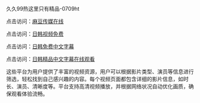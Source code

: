 久久99热这里只有精品-0709ht

点击访问：<a href="https://heiliaoxqkkct.pages.dev">麻豆传媒在线</a>

点击访问：<a href="https://heiliaoxwd5i8.pages.dev">日韩视频免费</a>

点击访问：<a href="https://heiliaowt0d7p.pages.dev">日韩免费中文字幕</a>

点击访问：<a href="https://heiliaoga6s9v.pages.dev">日韩精品中文字幕在线观看</a>

这些平台为用户提供了丰富的视频资源，用户可以根据影片类型、演员等信息进行筛选，轻松找到自己感兴趣的内容。每个视频页面都包含详细的影片信息，如时长、演员、清晰度等。平台支持高清视频播放，并根据网络状况自动优化画质，确保观看体验流畅。

<span style="display:none;">[Canonical link](）</span>
